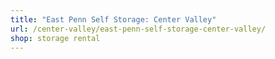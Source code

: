 ```yaml
---
title: "East Penn Self Storage: Center Valley"
url: /center-valley/east-penn-self-storage-center-valley/
shop: storage rental
---
```

